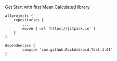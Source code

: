 Get Start with first Mean Calculated library

	allprojects {
		repositories {
			...
			maven { url 'https://jitpack.io' }
		}
	}
  
  	dependencies {
	        compile 'com.github.RockAndroid:Test:1.01'
	}

